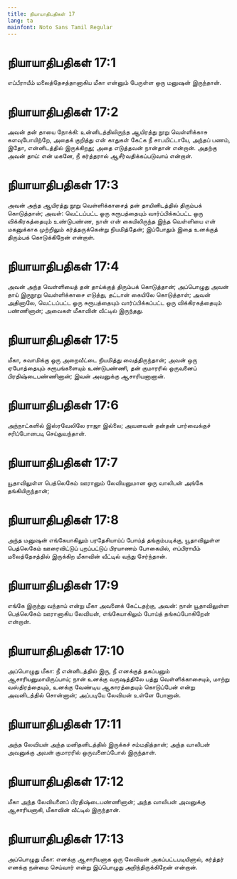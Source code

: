 ```yaml
---
title: நியாயாதிபதிகள் 17
lang: ta
mainfont: Noto Sans Tamil Regular
---
```


# நியாயாதிபதிகள் 17:1

எப்பீராயீம் மலைத்தேசத்தானாகிய மீகா என்னும் பேருள்ள ஒரு மனுஷன் இருந்தான்.

# நியாயாதிபதிகள் 17:2

அவன் தன் தாயை நோக்கி: உன்னிடத்திலிருந்த ஆயிரத்து நூறு வெள்ளிக்காசு களவுபோயிற்றே, அதைக் குறித்து என் காதுகள் கேட்க நீ சாபமிட்டாயே, அந்தப் பணம், இதோ, என்னிடத்தில் இருக்கிறது; அதை எடுத்தவன் நான்தான் என்றான். அதற்கு அவன் தாய்: என் மகனே, நீ கர்த்தரால் ஆசீர்வதிக்கப்படுவாய் என்றாள்.

# நியாயாதிபதிகள் 17:3

அவன் அந்த ஆயிரத்து நூறு வெள்ளிக்காசைத் தன் தாயினிடத்தில் திரும்பக் கொடுத்தான்; அவள்: வெட்டப்பட்ட ஒரு சுரூபத்தையும் வார்ப்பிக்கப்பட்ட ஒரு விக்கிரகத்தையும் உண்டுபண்ண, நான் என் கையிலிருந்த இந்த வெள்ளியை என் மகனுக்காக முற்றிலும் கர்த்தருக்கென்று நியமித்தேன்; இப்போதும் இதை உனக்குத் திரும்பக் கொடுக்கிறேன் என்றாள்.

# நியாயாதிபதிகள் 17:4

அவன் அந்த வெள்ளியைத் தன் தாய்க்குத் திரும்பக் கொடுத்தான்; அப்பொழுது அவன் தாய் இருநூறு வெள்ளிக்காசை எடுத்து, தட்டான் கையிலே கொடுத்தாள்; அவன் அதினாலே, வெட்டப்பட்ட ஒரு சுரூபத்தையும் வார்ப்பிக்கப்பட்ட ஒரு விக்கிரகத்தையும் பண்ணினான்; அவைகள் மீகாவின் வீட்டில் இருந்தது.

# நியாயாதிபதிகள் 17:5

மீகா, சுவாமிக்கு ஒரு அறைவீட்டை நியமித்து வைத்திருந்தான்; அவன் ஒரு ஏபோத்தையும் சுரூபங்களையும் உண்டுபண்ணி, தன் குமாரரில் ஒருவனைப் பிரதிஷ்டைபண்ணினான்; இவன் அவனுக்கு ஆசாரியனானான்.

# நியாயாதிபதிகள் 17:6

அந்நாட்களில் இஸ்ரவேலிலே ராஜா இல்லை; அவனவன் தன்தன் பார்வைக்குச் சரிப்போனபடி செய்துவந்தான்.

# நியாயாதிபதிகள் 17:7

யூதாவிலுள்ள பெத்லெகேம் ஊரானும் லேவியனுமான ஒரு வாலிபன் அங்கே தங்கியிருந்தான்;

# நியாயாதிபதிகள் 17:8

அந்த மனுஷன் எங்கேயாகிலும் பரதேசியாய்ப் போய்த் தங்கும்படிக்கு, யூதாவிலுள்ள பெத்லெகேம் ஊரைவிட்டுப் புறப்பட்டுப் பிரயாணம் போகையில், எப்பிராயீம் மலைத்தேசத்தில் இருக்கிற மீகாவின் வீட்டில் வந்து சேர்ந்தான்.

# நியாயாதிபதிகள் 17:9

எங்கே இருந்து வந்தாய் என்று மீகா அவனைக் கேட்டதற்கு, அவன்: நான் யூதாவிலுள்ள பெத்லெகேம் ஊரானாகிய லேவியன், எங்கேயாகிலும் போய்த் தங்கப்போகிறேன் என்றான்.

# நியாயாதிபதிகள் 17:10

அப்பொழுது மீகா: நீ என்னிடத்தில் இரு, நீ எனக்குத் தகப்பனும் ஆசாரியனுமாயிருப்பாய்; நான் உனக்கு வருஷத்திலே பத்து வெள்ளிக்காசையும், மாற்று வஸ்திரத்தையும், உனக்கு வேண்டிய ஆகாரத்தையும் கொடுப்பேன் என்று அவனிடத்தில் சொன்னான்; அப்படியே லேவியன் உள்ளே போனான்.

# நியாயாதிபதிகள் 17:11

அந்த லேவியன் அந்த மனிதனிடத்தில் இருக்கச் சம்மதித்தான்; அந்த வாலிபன் அவனுக்கு அவன் குமாரரில் ஒருவனைப்போல் இருந்தான்.

# நியாயாதிபதிகள் 17:12

மீகா அந்த லேவியனைப் பிரதிஷ்டைபண்ணினான்; அந்த வாலிபன் அவனுக்கு ஆசாரியனாகி, மீகாவின் வீட்டில் இருந்தான்.

# நியாயாதிபதிகள் 17:13

அப்பொழுது மீகா: எனக்கு ஆசாரியனாக ஒரு லேவியன் அகப்பட்டபடியினால், கர்த்தர் எனக்கு நன்மை செய்வார் என்று இப்பொழுது அறிந்திருக்கிறேன் என்றான்.

